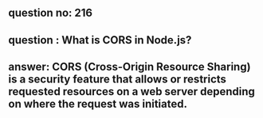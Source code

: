 
      
## question no: 216

## question : What is CORS in Node.js?

## answer: CORS (Cross-Origin Resource Sharing) is a security feature that allows or restricts requested resources on a web server depending on where the request was initiated.
      